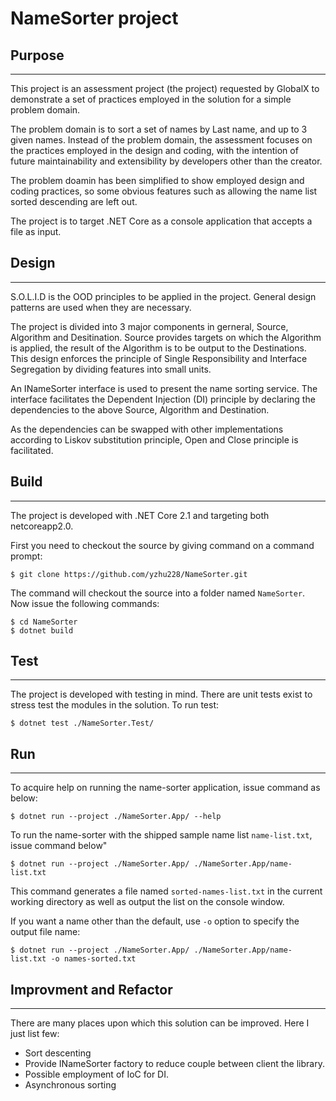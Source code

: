 # NameSorter project

## Purpose
---
This project is an assessment project (the project) requested by GlobalX to demonstrate a set of practices employed in the solution for a simple problem domain.

The problem domain is to sort a set of names by Last name, and up to 3 given names. Instead of the problem domain, the assessment focuses on the practices employed in the design and coding, with the intention of future maintainability and extensibility by developers other than the creator.

The problem doamin has been simplified to show employed design and coding practices, so some obvious features such as allowing the name list sorted descending are left out.

The project is to target .NET Core as a console application that accepts a file as input.

## Design
---
S.O.L.I.D is the OOD principles to be applied in the project. General design patterns are used when they are necessary.

The project is divided into 3 major components in gerneral, Source, Algorithm and Desitination. Source provides targets on which the Algorithm is applied, the result of the Algorithm is to be output to the Destinations. This design enforces the principle of Single Responsibility and Interface Segregation by dividing features into small units.

An INameSorter interface is used to present the name sorting service. The interface facilitates the Dependent Injection (DI) principle by declaring the dependencies to the above Source, Algorithm and Destination. 

As the dependencies can be swapped with other implementations according to Liskov substitution principle, Open and Close principle is facilitated.

## Build
---
The project is developed with .NET Core 2.1 and targeting both netcoreapp2.0.  

First you need to checkout the source by giving command on a command prompt:
```
$ git clone https://github.com/yzhu228/NameSorter.git
```

The command will checkout the source into a folder named `NameSorter`. Now issue the following commands:
```
$ cd NameSorter
$ dotnet build
```

## Test
---
The project is developed with testing in mind. There are unit tests exist to stress test the modules in the solution. To run test:
```
$ dotnet test ./NameSorter.Test/
```

## Run
---
To acquire help on running the name-sorter application, issue command as below:
```
$ dotnet run --project ./NameSorter.App/ --help
```
To run the name-sorter with the shipped sample name list `name-list.txt`, issue command below"
```
$ dotnet run --project ./NameSorter.App/ ./NameSorter.App/name-list.txt
```
This command generates a file named `sorted-names-list.txt` in the current working directory as well as output the list on the console window.

If you want a name other than the default, use `-o` option to specify the output file name:
```
$ dotnet run --project ./NameSorter.App/ ./NameSorter.App/name-list.txt -o names-sorted.txt
```

## Improvment and Refactor
---
There are many places upon which this solution can be improved. Here I just list few:

* Sort descenting
* Provide INameSorter factory to reduce couple between client the library.
* Possible employment of IoC for DI.
* Asynchronous sorting 



    
  


